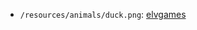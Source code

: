 - `/resources/animals/duck.png`: [elvgames](https://elvgames.itch.io/farming-animals-pixelart-asset-pack)

